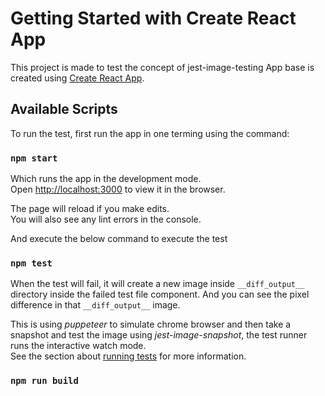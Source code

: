 # Getting Started with Create React App

This project is made to test the concept of jest-image-testing
App base is created using [Create React App](https://github.com/facebook/create-react-app).

## Available Scripts

To run the test, first run the app in one terming using the command:

### `npm start`

Which runs the app in the development mode.\
Open [http://localhost:3000](http://localhost:3000) to view it in the browser.

The page will reload if you make edits.\
You will also see any lint errors in the console.

And execute the below command to execute the test

### `npm test`

When the test will fail, it will create a new image inside `__diff_output__` directory inside the failed test file component. And you can see the pixel difference in that `__diff_output__` image.

This is using *puppeteer* to simulate chrome browser and then take a snapshot and test the image using *jest-image-snapshot*, the test runner runs the interactive watch mode.\
See the section about [running tests](https://facebook.github.io/create-react-app/docs/running-tests) for more information.

### `npm run build`
